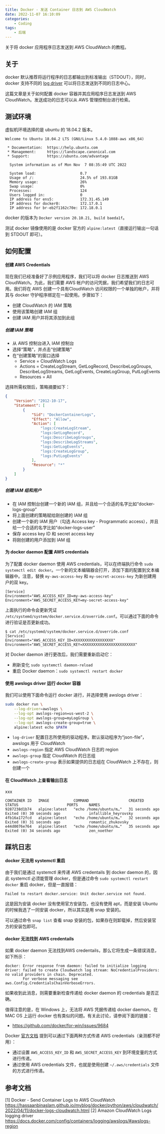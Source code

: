 ```yaml
---
title: Docker - 发送 Container 日志到 AWS CloudWatch
date: 2022-11-07 16:10:09
categories: 
    - Coding
tags:
    - 后端
---
```


关于将 docker 应用程序日志发送到 AWS CloudWatch 的教程。

## 关于

docker 默认推荐将运行程序的日志都输出到标准输出（STDOUT），同时，docker 支持不同的 [log driver](https://docs.docker.com/config/containers/logging/awslogs/#awslogs-region) 可以将日志发送到不同的日志中心。

这篇文章是关于如何配置 docker 容器并其应用程序日志发送到 AWS CloudWatch。发送成功的日志可以从 AWS 管理控制台进行检索。

## 测试环境

虚拟机环境选择的是 ubuntu 的 18.04.2 版本。
```
Welcome to Ubuntu 18.04.2 LTS (GNU/Linux 5.4.0-1088-aws x86_64)

 * Documentation:  https://help.ubuntu.com
 * Management:     https://landscape.canonical.com
 * Support:        https://ubuntu.com/advantage

  System information as of Mon Nov  7 08:35:49 UTC 2022

  System load:                    0.7
  Usage of /:                     24.5% of 193.81GB
  Memory usage:                   26%
  Swap usage:                     0%
  Processes:                      124
  Users logged in:                0
  IP address for ens5:            172.31.45.149
  IP address for docker0:         172.17.0.1
  IP address for br-eb2f1162c70e: 172.18.0.1
```

docker 的版本为 `Docker version 20.10.21, build baeda1f`。

测试 docker 镜像使用的是 docker 官方的 `alpine:latest`（直接运行输出一句话到 STDOUT 即可）。

## 如何配置

#### 创建 AWS Credentials

现在我们已经准备好了示例应用程序，我们可以将 docker 日志推送到 AWS CloudWatch。为此，我们需要 AWS 帐户的访问凭据，我们希望我们的日志可用。我们将在 AWS 创建一个具有CloudWatch 访问权限的一个单独的帐户，并将其与 docker 守护程序绑定在一起使用。步骤如下：
- 创建 CloudWatch 的 IAM 策略
- 使用该策略创建 IAM 组
- 创建 IAM 用户并将其添加到此组

##### 创建 IAM 策略

- 从 AWS 控制台进入 IAM 控制台
- 选择“策略”，并点击“创建策略”
- 在“创建策略”的窗口选择
  - Service = CloudWatch Logs
  - Actions = CreateLogStream, GetLogRecord, DescribeLogGroups, DescribeLogStreams, GetLogEvents, CreateLogGroup, PutLogEvents
  - Resources = All

选择所需权限后，策略摘要如下：
```json
{
    "Version": "2012-10-17",
    "Statement": [
        {
            "Sid": "DockerContainerLogs",
            "Effect": "Allow",
            "Action": [
                "logs:CreateLogStream",
                "logs:GetLogRecord",
                "logs:DescribeLogGroups",
                "logs:DescribeLogStreams",
                "logs:GetLogEvents",
                "logs:CreateLogGroup",
                "logs:PutLogEvents"
            ],
            "Resource": "*"
        }
    ]
}
```

##### 创建 IAM 组和用户
- 在 IAM 控制台创建一个新的 IAM 组，并且给一个合适的名字比如“docker-logs-group”
- 将上面创建的策略赋给刚创建的 IAM 组
- 创建一个新的 IAM 用户（勾选 Access key - Programmatic access），并且给一个合适的名字比如“docker-logs-user”
- 保存 access key ID 和 secret access key
- 将刚创建的用户添加到 IAM 组

#### 为 docker daemon 配置 AWS credentials

为了配置 docker daemon 使用 AWS credentials，可以在终端执行命令 `sudo systemctl edit docker`。一个新的文本编辑器会打开，添加下面的配置到文本编辑器中。注意，替换 `my-aws-access-key` 和 `my-secret-access-key` 为新创建用户的双 key。

```
[Service]
Environment="AWS_ACCESS_KEY_ID=my-aws-access-key"
Environment="AWS_SECRET_ACCESS_KEY=my-secret-access-key"
```

上面执行的命令会更新凭证 `/etc/systemd/system/docker.service.d/override.conf`。可以通过下面的命令进行验证是否更新成功。

```
$ cat /etc/systemd/system/docker.service.d/override.conf
[Service]
Environment="AWS_ACCESS_KEY_ID=XXXXXXXXXXXXXXXXXX"
Environment="AWS_SECRET_ACCESS_KEY=XXXXXXXXXXXXXXXXXXXXXXXX"
```

对 Docker daemon 进行更改后，我们需要重新启动它：
- 刷新变化 `sudo systemctl daemon-reload`
- 重启 Docker daemon：`sudo systemctl restart docker`

#### 使用 awslogs driver 运行 docker 容器

我们可以使用下面命令运行 docker 进行，并选择使用 awslogs driver：
```bash
sudo docker run \
    --log-driver=awslogs \
    --log-opt awslogs-region=us-west-2 \
    --log-opt awslogs-group=myLogGroup \
    --log-opt awslogs-create-group=true \
    alpine:latest echo $PATH
```

- `log-driver` 配置日志所使用的驱动程序。默认驱动程序为“json-file”，awslogs 用于 CloudWatch
- `awslogs-region` 指定 AWS CloudWatch 日志的 region
- `awslogs-group` 指定 CloudWatch 的日志组
- `awslogs-create-group` 表示如果提供的日志组在 CloudWatch 上不存在，则创建一个

#### 在 CloudWatch 上查看输出日志

xxx

```
CONTAINER ID   IMAGE           COMMAND                  CREATED          STATUS                      PORTS     NAMES
9287238d1b74   alpine:latest   "echo /home/ubuntu/m…"   31 seconds ago   Exited (0) 30 seconds ago             infallible_heyrovsky
4fb16a172fcd   alpine:latest   "echo /home/ubuntu/m…"   32 seconds ago   Exited (0) 31 seconds ago             romantic_zhukovsky
e44d0076e764   alpine:latest   "echo /home/ubuntu/m…"   35 seconds ago   Exited (0) 34 seconds ago             zen_noether
```

## 踩坑日志
#### docker 无法用 systemctl 重启
由于我们是通过 systemctl 来传递 AWS credentails 到 docker daemon 的，因此 systemctl 必须能管理 docker，但是通过命令 `sudo systemctl restart docker` 重启 docker，但是一直报错：
```
Failed to restart docker.service: Unit docker.service not found.
```

这是因为安装 docker 没有使用官方安装包，也没有使用 apt，而是安装 Ubuntu 的时候我选了一同安装 docker，所以其实是用 snap 安装的。

可以通过命令 `snap list` 查看 snap 安装的包，如果存在则卸载掉，然后安装官方的安装包即可。

#### docker 无法找到 AWS credentails
如果 docker daemon 无法找到AWS credentails，那么它将生成一条错误消息，如下所示：
```
docker: Error response from daemon: failed to initialize logging driver: failed to create Cloudwatch log stream: NoCredentialProviders: no valid providers in chain. Deprecated.
        For verbose messaging see aws.Config.CredentialsChainVerboseErrors.
```

如果收到此消息，则需要重新检查传递给 docker daemon 的 credentials 是否正确。

值得注意的是，在 Windows 上，无法将 AWS 凭据传递给 docker daemon。在 MAC OS 上运行 docker 也有类似的问题。有关此讨论，请参阅下面的链接：
- https://github.com/docker/for-win/issues/9684

Docker [官方文档](https://docs.docker.com/config/containers/logging/awslogs/#credentials) 提到可以通过下面两种方式传递 AWS credentials（亲测都不好用）：
- 通过设置 `AWS_ACCESS_KEY_ID` 和 `AWS_SECRET_ACCESS_KEY` 到环境变量的方式进行传递。
- 通过使用 AWS credentials 文件，也就是使用创建 `~/.aws/credentials` 文件的方式进行传递。

## 参考文档
[1] Docker - Send Container Logs to AWS CloudWatch https://hassaanbinaslam.github.io/myblog/docker/python/aws/cloudwatch/2022/04/11/docker-logs-cloudwatch.html
[2] Amazon CloudWatch Logs logging driver https://docs.docker.com/config/containers/logging/awslogs/#awslogs-region

